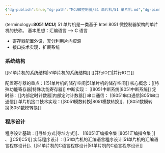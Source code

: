 ```yaml
---
{"dg-publish":true,"dg-path":"MCU微控制器/51 单片机/51 单片机.md","dg-pinned":true,"tags":["Subject"],"permalink":"/MCU微控制器/51 单片机/51 单片机/","pinned":true,"dgPassFrontmatter":true,"noteIcon":"","created":"2024-05-21T15:20:27.707+08:00","updated":"2024-12-02T15:00:32.733+08:00"}
---
```


(terminology::**8051 MCU**)
51 单片机是一类基于 Intel 8051 微控制器架构的单片机的统称。
基本思想：汇编语言 --> C 语言
- 寄存器配置外设，充分利用片内资源
- 接口技术实现，扩展系统
### 系统结构
[[51单片机的系统结构\|51单片机的系统结构]]
[[并行IO口\|并行IO口]]

配置寄存器的重点：[[51单片机的储存空间\|51单片机的储存空间]]
核心概念：[[特殊功能寄存器\|特殊功能寄存器]]
中断实现： [[8051中断系统\|8051中断系统]]
定时器：[[内部定时计数器\|内部定时计数器]]
串口通信： [[8051串口通信\|8051串口通信]]
单片机接口技术实现：[[8051模数转换\|8051模数转换]]、[[8051数模转换\|8051数模转换]]
### 程序设计
程序设计基础：[[寻址方式\|寻址方式]]、 [[8051汇编指令集 \|8051汇编指令集 ]] 、[[C51\|C51]]
实际程序设计：[[51单片机的汇编语言程序设计\|51单片机的汇编语言程序设计]]、[[51单片机的C语言程序设计\|51单片机的C语言程序设计]]

